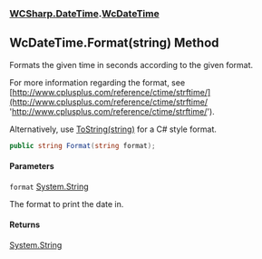 ### [WCSharp.DateTime](WCSharp.DateTime.md 'WCSharp.DateTime').[WcDateTime](WCSharp.DateTime.WcDateTime.md 'WCSharp.DateTime.WcDateTime')

## WcDateTime.Format(string) Method

Formats the given time in seconds according to the given format.  
  
For more information regarding the format, see [http://www.cplusplus.com/reference/ctime/strftime/](http://www.cplusplus.com/reference/ctime/strftime/ 'http://www.cplusplus.com/reference/ctime/strftime/').  
  
Alternatively, use [ToString(string)](WCSharp.DateTime.WcDateTime.ToString(string).md 'WCSharp.DateTime.WcDateTime.ToString(string)') for a C# style format.

```csharp
public string Format(string format);
```
#### Parameters

<a name='WCSharp.DateTime.WcDateTime.Format(string).format'></a>

`format` [System.String](https://docs.microsoft.com/en-us/dotnet/api/System.String 'System.String')

The format to print the date in.

#### Returns
[System.String](https://docs.microsoft.com/en-us/dotnet/api/System.String 'System.String')